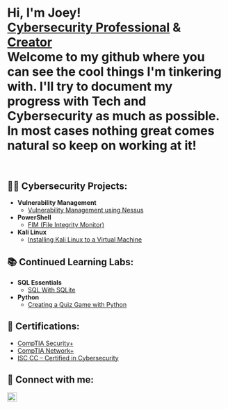 <h1>Hi, I'm Joey! <br/><a href="https://www.linkedin.com/in/joeykh/">Cybersecurity Professional</a> & <a href="https://github.com/joeyktx">Creator</a>
<br />
Welcome to my github where you can see the cool things I'm tinkering with. I'll try to document my progress with Tech and Cybersecurity as much as possible.<br />
In most cases nothing great comes natural so keep on working at it! <br />
<br />
<h2>👨‍💻 Cybersecurity Projects:</h2>

- <b>Vulnerability Management</b>
  - [Vulnerability Management using Nessus](https://github.com/joeykhtx/VulnerabilityManagementLab)
- <b>PowerShell</b>
  - [FIM (File Integrity Monitor)](https://github.com/joeykhtx/FIMLab)
- <b>Kali Linux</b>
  - [Installing Kali Linux to a Virtual Machine](https://github.com/joeykhtx/KaliLinuxWindowsInstall) 

<h2>📚 Continued Learning Labs:</h2>

- <b>SQL Essentials</b>
  - [SQL With SQLite](https://github.com/joeykhtx/UnderConstruction)
- <b>Python</b>
  - [Creating a Quiz Game with Python](https://github.com/joeykhtx/UnderConstruction)
  
<h2>🧾 Certifications:</h2>

  - [CompTIA Security+](https://i.imgur.com/95XbqAz.png)
  - [CompTIA Network+](https://i.imgur.com/rvTwoPu.png)
  - [ISC CC – Certified in Cybersecurity](https://i.imgur.com/uP9OVvG.png)

<h2> 🤳 Connect with me:</h2>

[<img align="left" alt="joeykh | LinkedIn" width="22px" src="https://cdn.jsdelivr.net/npm/simple-icons@v3/icons/linkedin.svg" />][linkedin]

[linkedin]: https://linkedin.com/in/joeykh

<!--

Here are some ideas to get you started:

- 🔭 I’m currently working on ...
- 🌱 I’m currently learning ...
- 👯 I’m looking to collaborate on ...
- 🤔 I’m looking for help with ...
- 💬 Ask me about ...
- 📫 How to reach me: ...
- 😄 Pronouns: ...
- ⚡ Fun fact: ...
-->
